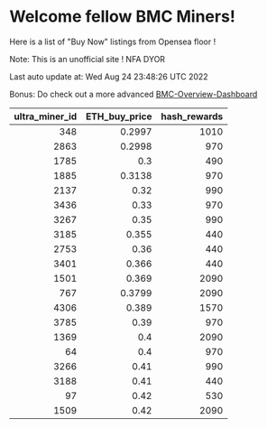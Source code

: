 # Welcome fellow BMC Miners!
Here is a list of "Buy Now" listings from Opensea floor !

Note: This is an unofficial site ! NFA DYOR

Last auto update at: Wed Aug 24 23:48:26 UTC 2022

Bonus: Do check out a more advanced [BMC-Overview-Dashboard](https://dune.com/defifunk/BMC-Overview-Dashboard)


|   ultra_miner_id |   ETH_buy_price |   hash_rewards |
|-----------------:|----------------:|---------------:|
|              348 |          0.2997 |           1010 |
|             2863 |          0.2998 |            970 |
|             1785 |          0.3    |            490 |
|             1885 |          0.3138 |            970 |
|             2137 |          0.32   |            990 |
|             3436 |          0.33   |            970 |
|             3267 |          0.35   |            990 |
|             3185 |          0.355  |            440 |
|             2753 |          0.36   |            440 |
|             3401 |          0.366  |            440 |
|             1501 |          0.369  |           2090 |
|              767 |          0.3799 |           2090 |
|             4306 |          0.389  |           1570 |
|             3785 |          0.39   |            970 |
|             1369 |          0.4    |           2090 |
|               64 |          0.4    |            970 |
|             3266 |          0.41   |            990 |
|             3188 |          0.41   |            440 |
|               97 |          0.42   |            530 |
|             1509 |          0.42   |           2090 |